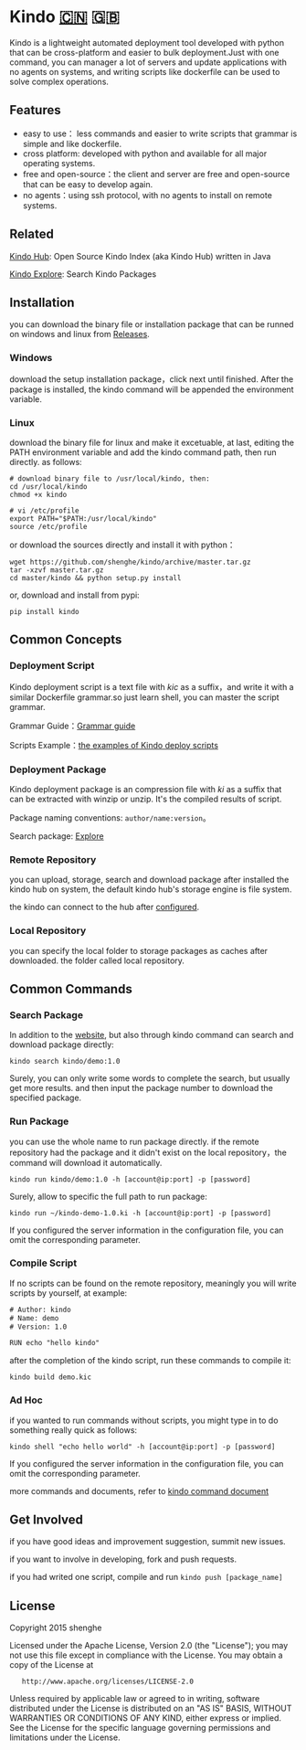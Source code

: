 # Kindo [:cn:](https://github.com/shenghe/kindo/blob/master/README-CN.md) :uk:  

Kindo is a lightweight automated deployment tool developed with python that can be cross-platform and easier to bulk deployment.Just with one command, you can manager a lot of servers and update applications with no agents on systems, and writing scripts like dockerfile can be used to solve complex operations.

## Features

* easy to use： less commands and easier to write scripts that grammar is simple and like dockerfile.
* cross platform: developed with python and available for all major operating systems.
* free and open-source：the client and server are free and open-source that can be easy to develop again.
* no agents：using ssh protocol, with no agents to install on remote systems.

## Related

[Kindo Hub](https://github.com/shenghe/kindo-hub): Open Source Kindo Index (aka Kindo Hub) written in Java

[Kindo Explore](https://shenghe.github.io/kindo): Search Kindo Packages  

## Installation

you can download the binary file or installation package that can be runned on windows and linux from [Releases](https://github.com/shenghe/kindo/releases).

### Windows

download the setup installation package，click next until finished. After the package is installed, the kindo command will be appended the environment variable.

### Linux

download the binary file for linux and make it excetuable, at last, editing the PATH environment variable and add the kindo command path, then run directly. as follows:

```shell
# download binary file to /usr/local/kindo, then:
cd /usr/local/kindo
chmod +x kindo

# vi /etc/profile
export PATH="$PATH:/usr/local/kindo"
source /etc/profile
```

or download the sources directly and install it with python：

```shell
wget https://github.com/shenghe/kindo/archive/master.tar.gz
tar -xzvf master.tar.gz 
cd master/kindo && python setup.py install
```

or, download and install from pypi:

```shell
pip install kindo
```


## Common Concepts

### Deployment Script

Kindo deployment script is a text file with *kic* as a suffix，and write it with a similar Dockerfile grammar.so just learn shell, you can master the script grammar.

Grammar Guide：[Grammar guide](https://github.com/shenghe/kindo/wiki/%E5%A6%82%E4%BD%95%E5%86%99%E8%87%AA%E5%8A%A8%E5%8C%96%E9%83%A8%E7%BD%B2%E8%84%9A%E6%9C%AC)

Scripts Example：[the examples of Kindo deploy scripts](https://github.com/shenghe/kindo/tree/master/examples)

### Deployment Package

Kindo deployment package is an compression file with *ki* as a suffix that can be extracted with winzip or unzip. It's the compiled results of script.

Package naming conventions: `author/name:version`。

Search package: [Explore](https://shenghe.github.io/kindo)

### Remote Repository

you can upload, storage, search and download package after installed the kindo hub on system, the default kindo hub's storage engine is file system.

the kindo can connect to the hub after [configured](https://github.com/shenghe/kindo/wiki/%E5%A6%82%E4%BD%95%E4%BF%AE%E6%94%B9KINDO%E9%85%8D%E7%BD%AE).

### Local Repository

you can specify the local folder to storage packages as caches after downloaded. the folder called local repository.

## Common Commands

### Search Package

In addition to the [website](https://shenghe.github.io/kindo), but also through kindo command can search and download package directly:

```shell
kindo search kindo/demo:1.0
```

Surely, you can only write some words to complete the search, but usually get more results. and then input the package number to download the specified package.

### Run Package

you can use the whole name to run package directly. if the remote repository had the package and it didn't exist on the local repository，the command will download it automatically.

```shell
kindo run kindo/demo:1.0 -h [account@ip:port] -p [password]
```

Surely, allow to specific the full path to run package:

```shell
kindo run ~/kindo-demo-1.0.ki -h [account@ip:port] -p [password]
```

If you configured the server information in the configuration file, you can omit the corresponding parameter.

### Compile Script

If no scripts can be found on the remote repository, meaningly you will write scripts by yourself, at example:

```txt
# Author: kindo
# Name: demo
# Version: 1.0

RUN echo "hello kindo"
```

after the completion of the kindo script, run these commands to compile it:

```shell
kindo build demo.kic
```

### Ad Hoc

if you wanted to run commands without scripts, you might type in to do something really quick as follows:

```shell
kindo shell "echo hello world" -h [account@ip:port] -p [password]
```

If you configured the server information in the configuration file, you can omit the corresponding parameter.


more commands and documents, refer to [kindo command document](https://github.com/shenghe/kindo/wiki/%E5%A6%82%E4%BD%95%E6%89%A7%E8%A1%8CKINDO%E5%91%BD%E4%BB%A4)


## Get Involved

if you have good ideas and improvement suggestion, summit new issues.

if you want to involve in developing, fork and push requests.

if you had writed one script, compile and run `kindo push [package_name]`


## License

Copyright 2015 shenghe

Licensed under the Apache License, Version 2.0 (the "License");
you may not use this file except in compliance with the License.
You may obtain a copy of the License at

       http://www.apache.org/licenses/LICENSE-2.0

Unless required by applicable law or agreed to in writing, software
distributed under the License is distributed on an "AS IS" BASIS,
WITHOUT WARRANTIES OR CONDITIONS OF ANY KIND, either express or implied.
See the License for the specific language governing permissions and
limitations under the License.
